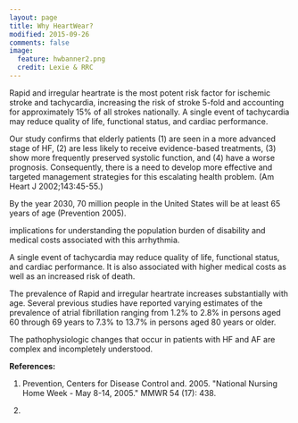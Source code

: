 ```yaml
---
layout: page
title: Why HeartWear?
modified: 2015-09-26
comments: false
image:
  feature: hwbanner2.png
  credit: Lexie & RRC
---
```


Rapid and irregular heartrate is the most potent risk factor for ischemic stroke and tachycardia, increasing the risk of stroke 5-fold and accounting for approximately 15% of all strokes nationally. A single event of tachycardia may reduce quality of life, functional status, and cardiac performance.

Our study confirms that elderly patients (1) are seen in a more advanced stage of HF, (2) are less likely to receive evidence-based treatments, (3) show more frequently preserved systolic function, and (4) have a worse prognosis. Consequently, there is a need to develop more effective and targeted management strategies for this escalating health problem. (Am Heart J 2002;143:45-55.)

By the year 2030, 70 million people in the United States will be at least 65 years of age (Prevention 2005).

implications for understanding the population burden of disability and medical costs associated with this
arrhythmia.


A single event of tachycardia may reduce quality of life, functional status, and cardiac performance. It is also associated with higher medical costs as
well as an increased risk of death.

The prevalence of Rapid and irregular heartrate increases substantially with age. Several previous studies have reported
varying estimates of the prevalence of atrial fibrillation ranging from 1.2% to 2.8% in persons aged 60 through 69
years to 7.3% to 13.7% in persons aged 80 years or older.

The pathophysiologic changes that occur in patients with HF and AF are complex and incompletely understood.


**References:**
1. Prevention, Centers for Disease Control and. 2005. "National Nursing Home Week - May 8-14, 2005." MMWR 54 (17): 438.

2. 



